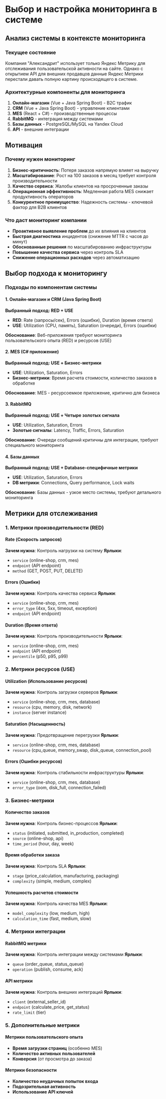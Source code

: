 # Выбор и настройка мониторинга в системе

## Анализ системы в контексте мониторинга

### Текущее состояние
Компания "Александрит" использует только Яндекс Метрику для отслеживания пользовательской активности на сайте. Однако с открытием API для внешних продавцов данные Яндекс Метрики перестали давать полную картину происходящего в системе.

### Архитектурные компоненты для мониторинга
1. **Онлайн-магазин** (Vue + Java Spring Boot) - B2C трафик
2. **CRM** (Vue + Java Spring Boot) - управление клиентами
3. **MES** (React + C#) - производственные процессы
4. **RabbitMQ** - интеграция между системами
5. **Базы данных** - PostgreSQL/MySQL на Yandex Cloud
6. **API** - внешние интеграции

## Мотивация

### Почему нужен мониторинг
1. **Бизнес-критичность**: Потеря заказов напрямую влияет на выручку
2. **Масштабирование**: Рост на 100 заказов в месяц требует контроля производительности
3. **Качество сервиса**: Жалобы клиентов на просроченные заказы
4. **Операционная эффективность**: Медленная работа MES снижает продуктивность операторов
5. **Конкурентное преимущество**: Надежность системы - ключевой фактор для B2B клиентов

### Что даст мониторинг компании
- **Проактивное выявление проблем** до их влияния на клиентов
- **Быстрая диагностика** инцидентов (снижение MTTR с часов до минут)
- **Обоснованные решения** по масштабированию инфраструктуры
- **Повышение качества сервиса** через контроль SLA
- **Снижение операционных расходов** через автоматизацию

## Выбор подхода к мониторингу

### Подходы по компонентам системы

#### 1. Онлайн-магазин и CRM (Java Spring Boot)
**Выбранный подход: RED + USE**
- **RED**: Rate (запросы/сек), Errors (ошибки), Duration (время ответа)
- **USE**: Utilization (CPU, память), Saturation (очереди), Errors (ошибки)

**Обоснование**: Веб-приложения требуют мониторинга пользовательского опыта (RED) и ресурсов (USE)

#### 2. MES (C# приложение)
**Выбранный подход: USE + Бизнес-метрики**
- **USE**: Utilization, Saturation, Errors
- **Бизнес-метрики**: Время расчета стоимости, количество заказов в обработке

**Обоснование**: MES - ресурсоемкое приложение, критично для бизнеса

#### 3. RabbitMQ
**Выбранный подход: USE + Четыре золотых сигнала**
- **USE**: Utilization, Saturation, Errors
- **Золотые сигналы**: Latency, Traffic, Errors, Saturation

**Обоснование**: Очереди сообщений критичны для интеграции, требуют специального мониторинга

#### 4. Базы данных
**Выбранный подход: USE + Database-специфичные метрики**
- **USE**: Utilization, Saturation, Errors
- **DB метрики**: Connections, Query performance, Lock waits

**Обоснование**: Базы данных - узкое место системы, требуют детального мониторинга

## Метрики для отслеживания

### 1. Метрики производительности (RED)

#### Rate (Скорость запросов)
**Зачем нужна**: Контроль нагрузки на систему
**Ярлыки**: 
- `service` (online-shop, crm, mes)
- `endpoint` (API endpoint)
- `method` (GET, POST, PUT, DELETE)

#### Errors (Ошибки)
**Зачем нужна**: Контроль качества сервиса
**Ярлыки**:
- `service` (online-shop, crm, mes)
- `error_type` (4xx, 5xx, timeout, exception)
- `endpoint` (API endpoint)

#### Duration (Время ответа)
**Зачем нужна**: Контроль производительности
**Ярлыки**:
- `service` (online-shop, crm, mes)
- `endpoint` (API endpoint)
- `percentile` (p50, p95, p99)

### 2. Метрики ресурсов (USE)

#### Utilization (Использование ресурсов)
**Зачем нужна**: Контроль загрузки серверов
**Ярлыки**:
- `service` (online-shop, crm, mes, database)
- `resource` (cpu, memory, disk, network)
- `instance` (server instance)

#### Saturation (Насыщенность)
**Зачем нужна**: Предотвращение перегрузки
**Ярлыки**:
- `service` (online-shop, crm, mes, database)
- `resource` (cpu_queue, memory_swap, disk_queue, connection_pool)

#### Errors (Ошибки ресурсов)
**Зачем нужна**: Контроль стабильности инфраструктуры
**Ярлыки**:
- `service` (online-shop, crm, mes, database)
- `error_type` (oom, disk_full, connection_failed)

### 3. Бизнес-метрики

#### Количество заказов
**Зачем нужна**: Контроль бизнес-процессов
**Ярлыки**:
- `status` (initiated, submitted, in_production, completed)
- `source` (online-shop, api)
- `time_period` (hour, day, week)

#### Время обработки заказа
**Зачем нужна**: Контроль SLA
**Ярлыки**:
- `stage` (price_calculation, manufacturing, packaging)
- `complexity` (simple, medium, complex)

#### Успешность расчетов стоимости
**Зачем нужна**: Контроль качества MES
**Ярлыки**:
- `model_complexity` (low, medium, high)
- `calculation_time` (fast, medium, slow)

### 4. Метрики интеграции

#### RabbitMQ метрики
**Зачем нужна**: Контроль интеграции между системами
**Ярлыки**:
- `queue` (order_queue, status_queue)
- `operation` (publish, consume, ack)

#### API метрики
**Зачем нужна**: Контроль внешних интеграций
**Ярлыки**:
- `client` (external_seller_id)
- `endpoint` (calculate_price, get_status)
- `rate_limit` (tier)

### 5. Дополнительные метрики

#### Метрики пользовательского опыта
- **Время загрузки страниц** (особенно MES)
- **Количество активных пользователей**
- **Конверсия** (от просмотра до заказа)

#### Метрики безопасности
- **Количество неудачных попыток входа**
- **Подозрительная активность**
- **Использование API ключей**
